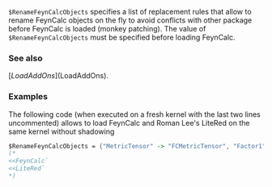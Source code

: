 `$RenameFeynCalcObjects` specifies a list of replacement rules that allow to rename FeynCalc objects on the fly to avoid conflicts with other package before FeynCalc is loaded (monkey patching). The value of `$RenameFeynCalcObjects` must be specified before loading FeynCalc.

### See also

[$LoadAddOns]($LoadAddOns).

### Examples

The following code (when executed on a fresh kernel with the last two lines uncommented) allows to load FeynCalc and Roman Lee's LiteRed on the same kernel without shadowing

```mathematica
$RenameFeynCalcObjects = {"MetricTensor" -> "FCMetricTensor", "Factor1" -> "FCFactor1", "Factor2" -> "FCFactor2"};
(*
<<FeynCalc`
<<LiteRed`
*)
```